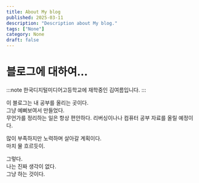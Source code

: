 ```yaml
---
title: About My blog
published: 2025-03-11
description: "Description about My blog."
tags: ["None"]
category: None
draft: false
---
```


# 블로그에 대하여...

:::note
한국디지털미디어고등학교에 재학중인 김여름입니다.
:::

이 블로그는 내 공부를 올리는 곳이다.   
그냥 예뻐보여서 만들었다.   
무언가를 정리하는 일은 항상 편안하다.
리버싱이나나 컴퓨터 공부 자료를 올릴 예정이다.   

많이 부족하지만 노력하며 살아갈 계획이다.   
마치 물 흐르듯이.   

그렇다.   
나는 진짜 생각이 없다.   
그냥 하는 것이다.

